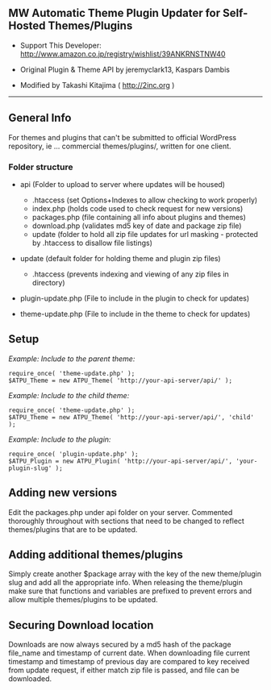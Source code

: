 ## MW Automatic Theme Plugin Updater for Self-Hosted Themes/Plugins

* Support This Developer: http://www.amazon.co.jp/registry/wishlist/39ANKRNSTNW40

* Original Plugin & Theme API by jeremyclark13, Kaspars Dambis
* Modified by Takashi Kitajima ( http://2inc.org )

---

## General Info

For themes and plugins that can't be submitted to official WordPress repository, ie ... commercial themes/plugins/, written for one client.

### Folder structure
* api (Folder to upload to server where updates will be housed)
    * .htaccess (set Options+Indexes to allow checking to work properly)
    * index.php (holds code used to check request for new versions)
    * packages.php (file containing all info about plugins and themes)
    * download.php (validates md5 key of date and package zip file)
    * update (folder to hold all zip file updates for url masking - protected by .htaccess to disallow file listings)

* update (default folder for holding theme and plugin zip files)
    * .htaccess (prevents indexing and viewing of any zip files in directory)

* plugin-update.php (File to include in the plugin to check for updates)

* theme-update.php (File to include in the theme to check for updates)

## Setup

*Example: Include to the parent theme:*

    require_once( 'theme-update.php' );
    $ATPU_Theme = new ATPU_Theme( 'http://your-api-server/api/' );

*Example: Include to the child theme:*

    require_once( 'theme-update.php' );
    $ATPU_Theme = new ATPU_Theme( 'http://your-api-server/api/', 'child' );

*Example: Include to the plugin:*

    require_once( 'plugin-update.php' );
    $ATPU_Plugin = new ATPU_Plugin( 'http://your-api-server/api/', 'your-plugin-slug' );

## Adding new versions

Edit the packages.php under api folder on your server.  Commented thoroughly throughout with sections that need to be changed to reflect themes/plugins that are to be updated.

## Adding additional themes/plugins

Simply create another $package array with the key of the new theme/plugin slug and add all the appropriate info.  When releasing the theme/plugin make sure that functions and variables are prefixed to prevent errors and allow multiple themes/plugins to be updated.

## Securing Download location

Downloads are now always secured by a md5 hash of the package file_name and timestamp of current date.  When downloading file current timestamp and timestamp of previous day are compared to key received from update request, if either match zip file is passed, and file can be downloaded.